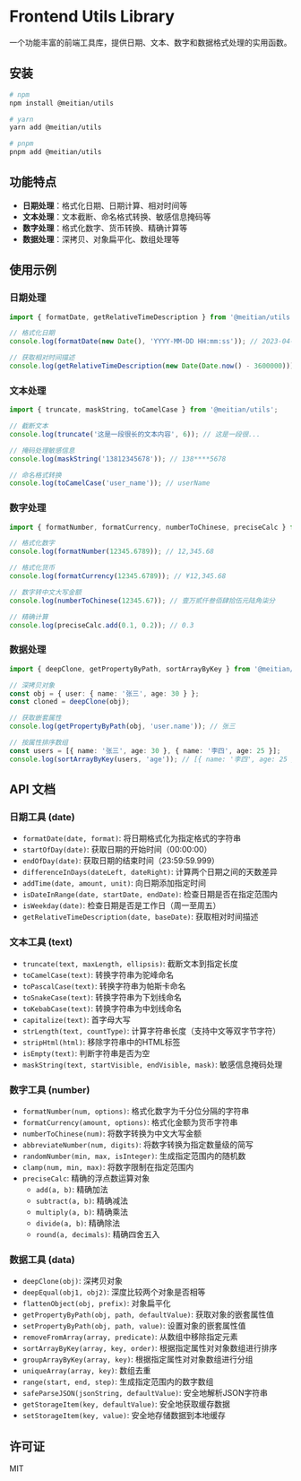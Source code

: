 # Frontend Utils Library

一个功能丰富的前端工具库，提供日期、文本、数字和数据格式处理的实用函数。

## 安装

```bash
# npm
npm install @meitian/utils

# yarn
yarn add @meitian/utils

# pnpm
pnpm add @meitian/utils
```

## 功能特点

- **日期处理**：格式化日期、日期计算、相对时间等
- **文本处理**：文本截断、命名格式转换、敏感信息掩码等
- **数字处理**：格式化数字、货币转换、精确计算等
- **数据处理**：深拷贝、对象扁平化、数组处理等

## 使用示例

### 日期处理

```typescript
import { formatDate, getRelativeTimeDescription } from '@meitian/utils';

// 格式化日期
console.log(formatDate(new Date(), 'YYYY-MM-DD HH:mm:ss')); // 2023-04-01 14:30:45

// 获取相对时间描述
console.log(getRelativeTimeDescription(new Date(Date.now() - 3600000))); // 1小时前
```

### 文本处理

```typescript
import { truncate, maskString, toCamelCase } from '@meitian/utils';

// 截断文本
console.log(truncate('这是一段很长的文本内容', 6)); // 这是一段很...

// 掩码处理敏感信息
console.log(maskString('13812345678')); // 138****5678

// 命名格式转换
console.log(toCamelCase('user_name')); // userName
```

### 数字处理

```typescript
import { formatNumber, formatCurrency, numberToChinese, preciseCalc } from '@meitian/utils';

// 格式化数字
console.log(formatNumber(12345.6789)); // 12,345.68

// 格式化货币
console.log(formatCurrency(12345.6789)); // ¥12,345.68

// 数字转中文大写金额
console.log(numberToChinese(12345.67)); // 壹万贰仟叁佰肆拾伍元陆角柒分

// 精确计算
console.log(preciseCalc.add(0.1, 0.2)); // 0.3
```

### 数据处理

```typescript
import { deepClone, getPropertyByPath, sortArrayByKey } from '@meitian/utils';

// 深拷贝对象
const obj = { user: { name: '张三', age: 30 } };
const cloned = deepClone(obj);

// 获取嵌套属性
console.log(getPropertyByPath(obj, 'user.name')); // 张三

// 按属性排序数组
const users = [{ name: '张三', age: 30 }, { name: '李四', age: 25 }];
console.log(sortArrayByKey(users, 'age')); // [{ name: '李四', age: 25 }, { name: '张三', age: 30 }]
```

## API 文档

### 日期工具 (date)

- `formatDate(date, format)`: 将日期格式化为指定格式的字符串
- `startOfDay(date)`: 获取日期的开始时间（00:00:00）
- `endOfDay(date)`: 获取日期的结束时间（23:59:59.999）
- `differenceInDays(dateLeft, dateRight)`: 计算两个日期之间的天数差异
- `addTime(date, amount, unit)`: 向日期添加指定时间
- `isDateInRange(date, startDate, endDate)`: 检查日期是否在指定范围内
- `isWeekday(date)`: 检查日期是否是工作日（周一至周五）
- `getRelativeTimeDescription(date, baseDate)`: 获取相对时间描述

### 文本工具 (text)

- `truncate(text, maxLength, ellipsis)`: 截断文本到指定长度
- `toCamelCase(text)`: 转换字符串为驼峰命名
- `toPascalCase(text)`: 转换字符串为帕斯卡命名
- `toSnakeCase(text)`: 转换字符串为下划线命名
- `toKebabCase(text)`: 转换字符串为中划线命名
- `capitalize(text)`: 首字母大写
- `strLength(text, countType)`: 计算字符串长度（支持中文等双字节字符）
- `stripHtml(html)`: 移除字符串中的HTML标签
- `isEmpty(text)`: 判断字符串是否为空
- `maskString(text, startVisible, endVisible, mask)`: 敏感信息掩码处理

### 数字工具 (number)

- `formatNumber(num, options)`: 格式化数字为千分位分隔的字符串
- `formatCurrency(amount, options)`: 格式化金额为货币字符串
- `numberToChinese(num)`: 将数字转换为中文大写金额
- `abbreviateNumber(num, digits)`: 将数字转换为指定数量级的简写
- `randomNumber(min, max, isInteger)`: 生成指定范围内的随机数
- `clamp(num, min, max)`: 将数字限制在指定范围内
- `preciseCalc`: 精确的浮点数运算对象
  - `add(a, b)`: 精确加法
  - `subtract(a, b)`: 精确减法
  - `multiply(a, b)`: 精确乘法
  - `divide(a, b)`: 精确除法
  - `round(a, decimals)`: 精确四舍五入

### 数据工具 (data)

- `deepClone(obj)`: 深拷贝对象
- `deepEqual(obj1, obj2)`: 深度比较两个对象是否相等
- `flattenObject(obj, prefix)`: 对象扁平化
- `getPropertyByPath(obj, path, defaultValue)`: 获取对象的嵌套属性值
- `setPropertyByPath(obj, path, value)`: 设置对象的嵌套属性值
- `removeFromArray(array, predicate)`: 从数组中移除指定元素
- `sortArrayByKey(array, key, order)`: 根据指定属性对对象数组进行排序
- `groupArrayByKey(array, key)`: 根据指定属性对对象数组进行分组
- `uniqueArray(array, key)`: 数组去重
- `range(start, end, step)`: 生成指定范围内的数字数组
- `safeParseJSON(jsonString, defaultValue)`: 安全地解析JSON字符串
- `getStorageItem(key, defaultValue)`: 安全地获取缓存数据
- `setStorageItem(key, value)`: 安全地存储数据到本地缓存

## 许可证

MIT 